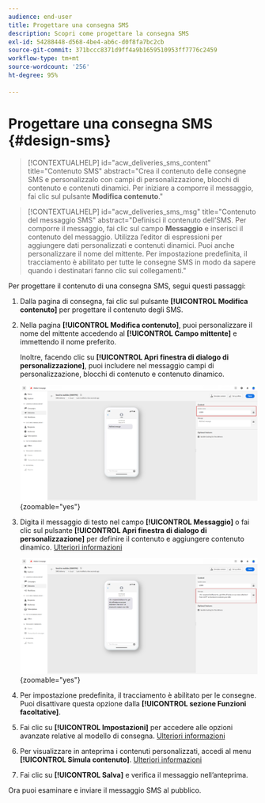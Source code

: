 ```yaml
---
audience: end-user
title: Progettare una consegna SMS
description: Scopri come progettare la consegna SMS
exl-id: 54288448-d568-4be4-ab6c-d0f8fa7bc2cb
source-git-commit: 371bccc8371d9ff4a9b1659510953ff7776c2459
workflow-type: tm+mt
source-wordcount: '256'
ht-degree: 95%

---
```


# Progettare una consegna SMS {#design-sms}

>[!CONTEXTUALHELP]
>id="acw_deliveries_sms_content"
>title="Contenuto SMS"
>abstract="Crea il contenuto delle consegne SMS e personalizzalo con campi di personalizzazione, blocchi di contenuto e contenuti dinamici. Per iniziare a comporre il messaggio, fai clic sul pulsante **Modifica contenuto**."

>[!CONTEXTUALHELP]
>id="acw_deliveries_sms_msg"
>title="Contenuto del messaggio SMS"
>abstract="Definisci il contenuto dell’SMS. Per comporre il messaggio, fai clic sul campo **Messaggio** e inserisci il contenuto del messaggio. Utilizza l’editor di espressioni per aggiungere dati personalizzati e contenuti dinamici. Puoi anche personalizzare il nome del mittente. Per impostazione predefinita, il tracciamento è abilitato per tutte le consegne SMS in modo da sapere quando i destinatari fanno clic sui collegamenti."

Per progettare il contenuto di una consegna SMS, segui questi passaggi:

1. Dalla pagina di consegna, fai clic sul pulsante **[!UICONTROL Modifica contenuto]** per progettare il contenuto degli SMS.

1. Nella pagina **[!UICONTROL Modifica contenuto]**, puoi personalizzare il nome del mittente accedendo al **[!UICONTROL Campo mittente]** e immettendo il nome preferito.

   Inoltre, facendo clic su **[!UICONTROL Apri finestra di dialogo di personalizzazione]**, puoi includere nel messaggio campi di personalizzazione, blocchi di contenuto e contenuto dinamico.

   ![](assets/sms_content_1.png){zoomable="yes"}

1. Digita il messaggio di testo nel campo **[!UICONTROL Messaggio]** o fai clic sul pulsante **[!UICONTROL Apri finestra di dialogo di personalizzazione]** per definire il contenuto e aggiungere contenuto dinamico. [Ulteriori informazioni](../personalization/gs-personalization.md)

   ![](assets/sms_content_2.png){zoomable="yes"}

1. Per impostazione predefinita, il tracciamento è abilitato per le consegne. Puoi disattivare questa opzione dalla **[!UICONTROL sezione Funzioni facoltative]**.

1. Fai clic su **[!UICONTROL Impostazioni]** per accedere alle opzioni avanzate relative al modello di consegna. [Ulteriori informazioni](../advanced-settings/delivery-settings.md)

1. Per visualizzare in anteprima i contenuti personalizzati, accedi al menu **[!UICONTROL Simula contenuto]**. [Ulteriori informazioni](send-sms.md#preview-sms)

1. Fai clic su **[!UICONTROL Salva]** e verifica il messaggio nell’anteprima.

Ora puoi esaminare e inviare il messaggio SMS al pubblico.
